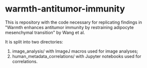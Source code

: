 # warmth-antitumor-immunity


This is repository with the code necessary for replicating findings in "Warmth enhances antitumor immunity by restraining adipocyte mesenchymal transition" by Wang et al.

It is split into two directories:
1) image_analysis/ with ImageJ macros used for image analyses;
2) human_metadata_correlations/ with Jupyter notebooks used for correlations.

